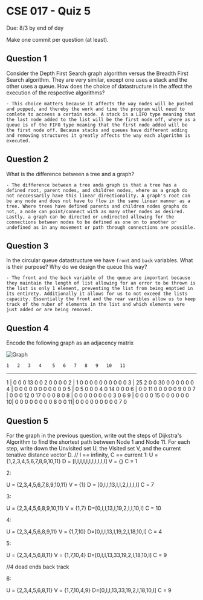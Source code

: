 # CSE 017 - Quiz 5

Due: 8/3 by end of day

Make one commit per question (at least).

## Question 1 

Consider the Depth First Search graph algorithm versus the Breadth First Search algorithm. They are very similar, except one uses a stack and the other uses a queue. How does the choice of datastructure in the affect the execution of the respective algorithms?

    - This choice matters because it affects the way nodes will be pushed and popped, and thereby the work and time the program will need to comlete to acceess a certain node. A stack is a LIFO type meaning that the last node added to the list will be the first node off, where as a queue is of the FIFO type meaning that the first node added will be the first node off. Because stacks and queues have different adding and removing structures it greatly affects the way each algorithm is executed.

## Question 2

What is the difference between a tree and a graph?

    - The difference between a tree anda graph is that a tree has a defined root, parent nodes, and children nodes, where as a graph do not neccessarily have this linear directionality. A graph's root can be any node and does not have to flow in the same linear manner as a tree. Where trees have defined parents and children nodes graphs do not, a node can point/connect with as many other nodes as desired. Lastly, a graph can be directed or undirected allowing for the connections between nodes to be defined as one on to another or undefined as in any movement or path through connections are possible.

## Question 3

In the circular queue datastructure we have `front` and `back` variables. What is their purpose? Why do we design the queue this way?

    - The front and the back variable of the queue are important because they maintain the length of list allowing for an error to be thrown is the list is only 1 element, preventing the list from being emptied in its entirety. Additionally it allows for us to not exceed the lists capacity. Essentially the front and the rear varibles allow us to keep track of the nuber of elements in the list and which elements were just added or are being removed.

## Question 4

Encode the following graph as an adjacency matrix

![Graph](https://github.com/cmontella/cse017-quiz5/blob/master/graph.png?raw=true)

    1   2   3   4    5   6   7   8   9   10   11
----------------------------------------------------   
1 | 0   0   0   13   0   0   2   0   0    0    0
2 | 1   0   0   0    0   0   0   0   0    0    0 
3 | 25  2   0   0    30  0   0   0   0    0    0
4 | 0   0   0   0    0   0   0   0   0    0    0
5 | 0   5   0   0    0   4   0   14  0    0    0
6 | 0   0   11  0    0   0   0   0   9    0    0
7 | 0   0   0   12   0   17  0   0   0    8    0
8 | 0   0   0   0    0   0   0   0   3    0    6
9 | 0   0   0   0    15  0   0   0   0    0    0
10| 0   0   0   0    0   0   0   0   8    0    0
11| 0   0   0   0    0   0   0   0   0    7    0 

## Question 5

For the graph in the previous question, write out the steps of Dijkstra's Algorithm to find the shortest path between Node 1 and Node 11. For each step, write down the Unvisited set U, the Visited set V, and the current tenative distance vector D.
// I == infinity, C == current
1:
U = {1,2,3,4,5,6,7,8,9,10,11}
D = [I,I,I,I,I,I,I,I,I,I,I]
V = {}
C = 1

2:

U = {2,3,4,5,6,7,8,9,10,11}
V = {1}
D = [0,I,I,13,I,I,2,I,I,I,I]
C = 7

3:

U = {2,3,4,5,6,8,9,10,11}
V = {1,7}
D=[0,I,I,13,I,19,2,I,I,10,I]
C = 10

4:

U = {2,3,4,5,6,8,9,11}
V = {1,7,10}
D=[0,I,I,13,I,19,2,I,18,10,I]
C  = 4

5:

U = {2,3,4,5,6,8,11}
V = {1,7,10,4}
D=[0,I,I,13,33,19,2,I,18,10,I]
C  =  9 

//4 dead ends back track

6:

U = {2,3,4,5,6,8,11}
V = {1,7,10,4,9}
D=[0,I,I,13,33,19,2,I,18,10,I]
C  =  9 
